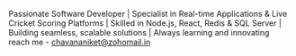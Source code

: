 Passionate Software Developer | Specialist in Real-time Applications & Live Cricket Scoring Platforms | Skilled in Node.js, React, Redis & SQL Server | Building seamless, scalable solutions | Always learning and innovating
reach me - chavananiket@zohomail.in
